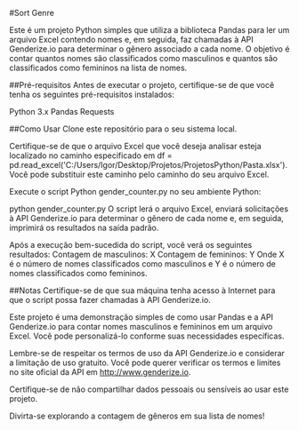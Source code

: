 #Sort Genre

Este é um projeto Python simples que utiliza a biblioteca Pandas para ler um arquivo Excel contendo nomes e, em seguida, faz chamadas à API Genderize.io para determinar o gênero associado a cada nome. O objetivo é contar quantos nomes são classificados como masculinos e quantos são classificados como femininos na lista de nomes.

##Pré-requisitos
Antes de executar o projeto, certifique-se de que você tenha os seguintes pré-requisitos instalados:

Python 3.x
Pandas
Requests

##Como Usar
Clone este repositório para o seu sistema local.

Certifique-se de que o arquivo Excel que você deseja analisar esteja localizado no caminho especificado em df = pd.read_excel('C:/Users/Igor/Desktop/Projetos/ProjetosPython/Pasta.xlsx'). Você pode substituir este caminho pelo caminho do seu arquivo Excel.

Execute o script Python gender_counter.py no seu ambiente Python:

python gender_counter.py
O script lerá o arquivo Excel, enviará solicitações à API Genderize.io para determinar o gênero de cada nome e, em seguida, imprimirá os resultados na saída padrão.

Após a execução bem-sucedida do script, você verá os seguintes resultados:
Contagem de masculinos: X
Contagem de femininos: Y
Onde X é o número de nomes classificados como masculinos e Y é o número de nomes classificados como femininos.

##Notas
Certifique-se de que sua máquina tenha acesso à Internet para que o script possa fazer chamadas à API Genderize.io.

Este projeto é uma demonstração simples de como usar Pandas e a API Genderize.io para contar nomes masculinos e femininos em um arquivo Excel. Você pode personalizá-lo conforme suas necessidades específicas.

Lembre-se de respeitar os termos de uso da API Genderize.io e considerar a limitação de uso gratuito. Você pode querer verificar os termos e limites no site oficial da API em http://www.genderize.io.

Certifique-se de não compartilhar dados pessoais ou sensíveis ao usar este projeto.

Divirta-se explorando a contagem de gêneros em sua lista de nomes!

